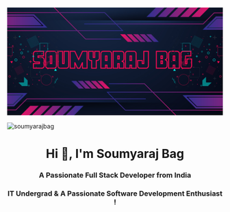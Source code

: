![logo](https://github.com/soumyarajbag/soumyarajbag/blob/main/Soumyaraj_Bag_Poster.png)
<p align="left"> <img src="https://komarev.com/ghpvc/?username=soumyarajbag&label=Profile%20views&color=0e75b6&style=flat" alt="soumyarajbag" /> </p>
<h1 align="center">Hi 👋, I'm Soumyaraj Bag</h1>
<h3 align="center">A Passionate Full Stack Developer from India</h3>
<h3 align="center">IT Undergrad & A Passionate Software Development Enthusiast !</h3>







<!--
**soumyarajbag/soumyarajbag** is a ✨ _special_ ✨ repository because its `README.md` (this file) appears on your GitHub profile.

Here are some ideas to get you started:

- 🔭 I’m currently working on ...
- 🌱 I’m currently learning ...
- 👯 I’m looking to collaborate on ...
- 🤔 I’m looking for help with ...
- 💬 Ask me about ...
- 📫 How to reach me: ...
- 😄 Pronouns: ...
- ⚡ Fun fact: ...
-->
